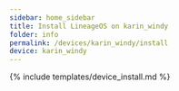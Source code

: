 ```yaml
---
sidebar: home_sidebar
title: Install LineageOS on karin_windy
folder: info
permalink: /devices/karin_windy/install
device: karin_windy
---
```

{% include templates/device_install.md %}

